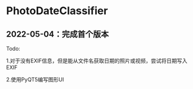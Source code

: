 # PhotoDateClassifier

2022-05-04：完成首个版本
---------------------------
Todo:	

1.对于没有EXIF信息，但是能从文件名获取日期的照片或视频，尝试将日期写入EXIF	

2.使用PyQT5编写图形UI
